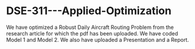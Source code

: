 # DSE-311---Applied-Optimization

We have optimized a Robust Daily Aircraft Routing Problem from the research article for which the pdf has been uploaded. We have coded Model 1 and Model 2.
We also have uploaded a Presentation and a Report.
